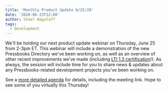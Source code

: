 ```yaml
---
title: 'Monthly Product Update 6/25/20'
date: '2020-06-23T12:00'
author: Steel Wagstaff
tags:
  - Development
---
```


We'll be holding our next product update webinar on Thursday, June 25 from 2-3pm ET. This
webinar will include a demonstration of the new Pressbooks Directory we've been working
on, as well as an overview of other recent improvements we’ve made (including
[LTI 1.3 certification](https://site.imsglobal.org/certifications/pressbooks/pressbooks-lti-13)!).
As always, the session will include time for you to share news & updates about any
Pressbooks-related development projects you’ve been working on.

See a
[more detailed agenda](https://docs.google.com/document/d/1BcvX0V-iDi6fJO_W8pHVOL_lec_9OTXujAfw6tFpZlQ/edit?usp=sharing)
for details, including the meeting link. Hope to see some of you virtually this Thursday!
